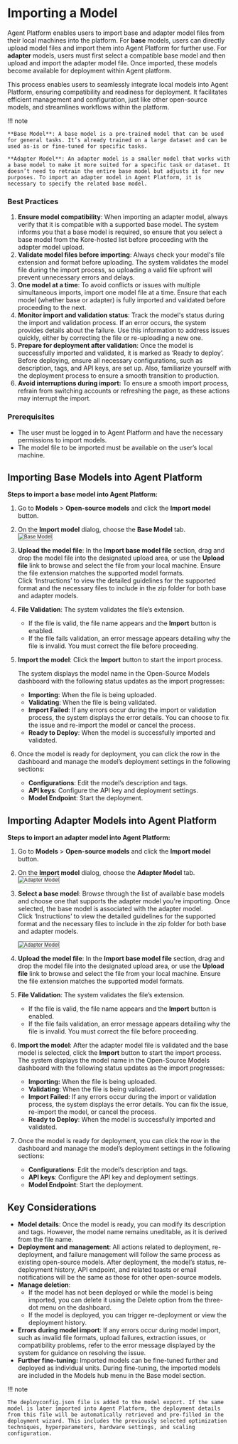 # Importing a Model

Agent Platform enables users to import base and adapter model files from their local machines into the platform. For **base** models, users can directly upload model files and import them into Agent Platform for further use. For **adapter** models, users must first select a compatible base model and then upload and import the adapter model file. Once imported, these models become available for deployment within Agent platform.

This process enables users to seamlessly integrate local models into Agent Platform, ensuring compatibility and readiness for deployment. It facilitates efficient management and configuration,  just like other open-source models, and streamlines workflows within the platform.

!!! note

    **Base Model**: A base model is a pre-trained model that can be used for general tasks. It’s already trained on a large dataset and can be used as-is or fine-tuned for specific tasks.  
    
    **Adapter Model**: An adapter model is a smaller model that works with a base model to make it more suited for a specific task or dataset. It doesn’t need to retrain the entire base model but adjusts it for new purposes. To import an adapter model in Agent Platform, it is necessary to specify the related base model.


### Best Practices

1. **Ensure model compatibility**: When importing an adapter model, always verify that it is compatible with a supported base model. The system informs you that a base model is required, so ensure that you select a base model from the Kore-hosted list before proceeding with the adapter model upload.
2. **Validate model files before importing**: Always check your model's file extension and format before uploading. The system validates the model file during the import process, so uploading a valid file upfront will prevent unnecessary errors and delays.
3. **One model at a time**: To avoid conflicts or issues with multiple simultaneous imports, import one model file at a time. Ensure that each model (whether base or adapter) is fully imported and validated before proceeding to the next.
4. **Monitor import and validation status**: Track the model's status during the import and validation process. If an error occurs, the system provides details about the failure. Use this information to address issues quickly, either by correcting the file or re-uploading a new one.
5. **Prepare for deployment after validation**: Once the model is successfully imported and validated, it is marked as ‘Ready to deploy’. Before deploying, ensure all necessary configurations, such as description, tags, and API keys, are set up. Also, familiarize yourself with the deployment process to ensure a smooth transition to production.
6. **Avoid interruptions during import:** To ensure a smooth import process, refrain from switching accounts or refreshing the page, as these actions may interrupt the import.


### Prerequisites

* The user must be logged in to Agent Platform and have the necessary permissions to import models.
* The model file to be imported must be available on the user’s local machine.


## Importing Base Models into Agent Platform

**Steps to import a base model into Agent Platform:**

1. Go to **Models** > **Open-source models** and click the **Import model** button.
2. On the **Import model** dialog, choose the **Base Model** tab.  
    <img src="../images/base_model.png" alt="Base Model" title="Base Model" style="border: 1px solid gray; zoom:80%;">

3. **Upload the model file**: In the **Import base model file** section, drag and drop the model file into the designated upload area, or use the **Upload file** link to browse and select the file from your local machine. Ensure the file extension matches the supported model formats.  
Click ‘Instructions’ to view the detailed guidelines for the supported format and the necessary files to include in the zip folder for both base and adapter models.

4. **File Validation**: The system validates the file’s extension.
    * If the file is valid, the file name appears and the **Import** button is enabled.
    * If the file fails validation, an error message appears detailing why the file is invalid. You must correct the file before proceeding.
5. **Import the model**: Click the **Import** button to start the import process.

    The system displays the model name in the Open-Source Models dashboard with the following status updates as the import progresses:

    * **Importing**: When the file is being uploaded.
    * **Validating**: When the file is being validated.
    * **Import Failed**: If any errors occur during the import or validation process, the system displays the error details. You can choose to fix the issue and re-import the model or cancel the process.
    * **Ready to Deploy**: When the model is successfully imported and validated.  

6. Once the model is ready for deployment, you can click the row in the dashboard and manage the model’s deployment settings in the following sections:
    * **Configurations**: Edit the model’s description and tags.
    * **API keys**: Configure the API key and deployment settings.
    * **Model Endpoint**: Start the deployment.


## Importing Adapter Models into Agent Platform

**Steps to import an adapter model into Agent Platform:**

1. Go to **Models** > **Open-source models** and click the **Import model** button.
2. On the **Import model** dialog, choose the **Adapter Model** tab.  
    <img src="../images/adapter_model.png" alt="Adapter Model" title="Adapter Model" style="border: 1px solid gray; zoom:80%;">

3. **Select a base model**: Browse through the list of available base models and choose one that supports the adapter model you're importing. Once selected, the base model is associated with the adapter model.  
Click ‘Instructions’ to view the detailed guidelines for the supported format and the necessary files to include in the zip folder for both base and adapter models.

    <img src="../images/adapter_model_details.png" alt="Adapter Model" title="Adapter Model" style="border: 1px solid gray; zoom:80%;">  

4. **Upload the model file**: In the **Import base model file** section, drag and drop the model file into the designated upload area, or use the **Upload file** link to browse and select the file from your local machine. Ensure the file extension matches the supported model formats.
5. **File Validation**: The system validates the file’s extension.
    * If the file is valid, the file name appears and the **Import** button is enabled.
    * If the file fails validation, an error message appears detailing why the file is invalid. You must correct the file before proceeding. 
6. **Import the model**: After the adapter model file is validated and the base model is selected, click the **Import** button to start the import process. The system displays the model name in the Open-Source Models dashboard with the following status updates as the import progresses:
    * **Importing:** When the file is being uploaded.
    * **Validating**: When the file is being validated.
    * **Import Failed**: If any errors occur during the import or validation process, the system displays the error details. You can fix the issue, re-import the model, or cancel the process.
    * **Ready to Deploy**: When the model is successfully imported and validated.
7. Once the model is ready for deployment, you can click the row in the dashboard and manage the model’s deployment settings in the following sections:
    * **Configurations**: Edit the model’s description and tags.
    * **API keys**: Configure the API key and deployment settings.
    * **Model Endpoint**: Start the deployment.


## Key Considerations

* **Model details**: Once the model is ready, you can modify its description and tags. However, the model name remains uneditable, as it is derived from the file name.
* **Deployment and management**: All actions related to deployment, re-deployment, and failure management will follow the same process as existing open-source models. After deployment, the model’s status, re-deployment history, API endpoint, and related toasts or email notifications will be the same as those for other open-source models.
* **Manage deletion**:
    * If the model has not been deployed or while the model is being imported, you can delete it using the Delete option from the three-dot menu on the dashboard.
    * If the model is deployed, you can trigger re-deployment or view the deployment history.
* **Errors during model import**: If any errors occur during model import, such as invalid file formats, upload failures, extraction issues, or compatibility problems, refer to the error message displayed by the system for guidance on resolving the issue.
* **Further fine-tuning:** Imported models can be fine-tuned further and deployed as individual units. During fine-tuning, the imported models are included in the Models hub menu in the Base model section. 


!!! note

    The deployconfig.json file is added to the model export. If the same model is later imported into Agent Platform, the deployment details from this file will be automatically retrieved and pre-filled in the deployment wizard. This includes the previously selected optimization techniques, hyperparameters, hardware settings, and scaling configuration.


